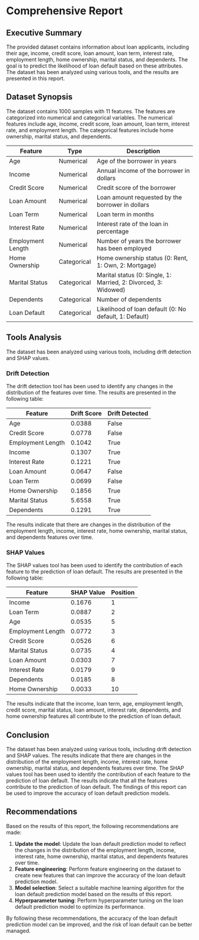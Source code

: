 **Comprehensive Report**
=======================

**Executive Summary**
--------------------

The provided dataset contains information about loan applicants, including their age, income, credit score, loan amount, loan term, interest rate, employment length, home ownership, marital status, and dependents. The goal is to predict the likelihood of loan default based on these attributes. The dataset has been analyzed using various tools, and the results are presented in this report.

**Dataset Synopsis**
-------------------

The dataset contains 1000 samples with 11 features. The features are categorized into numerical and categorical variables. The numerical features include age, income, credit score, loan amount, loan term, interest rate, and employment length. The categorical features include home ownership, marital status, and dependents.

| Feature | Type | Description |
| --- | --- | --- |
| Age | Numerical | Age of the borrower in years |
| Income | Numerical | Annual income of the borrower in dollars |
| Credit Score | Numerical | Credit score of the borrower |
| Loan Amount | Numerical | Loan amount requested by the borrower in dollars |
| Loan Term | Numerical | Loan term in months |
| Interest Rate | Numerical | Interest rate of the loan in percentage |
| Employment Length | Numerical | Number of years the borrower has been employed |
| Home Ownership | Categorical | Home ownership status (0: Rent, 1: Own, 2: Mortgage) |
| Marital Status | Categorical | Marital status (0: Single, 1: Married, 2: Divorced, 3: Widowed) |
| Dependents | Categorical | Number of dependents |
| Loan Default | Categorical | Likelihood of loan default (0: No default, 1: Default) |

**Tools Analysis**
-----------------

The dataset has been analyzed using various tools, including drift detection and SHAP values.

### Drift Detection

The drift detection tool has been used to identify any changes in the distribution of the features over time. The results are presented in the following table:

| Feature | Drift Score | Drift Detected |
| --- | --- | --- |
| Age | 0.0388 | False |
| Credit Score | 0.0778 | False |
| Employment Length | 0.1042 | True |
| Income | 0.1307 | True |
| Interest Rate | 0.1221 | True |
| Loan Amount | 0.0647 | False |
| Loan Term | 0.0699 | False |
| Home Ownership | 0.1856 | True |
| Marital Status | 5.6558 | True |
| Dependents | 0.1291 | True |

The results indicate that there are changes in the distribution of the employment length, income, interest rate, home ownership, marital status, and dependents features over time.

### SHAP Values

The SHAP values tool has been used to identify the contribution of each feature to the prediction of loan default. The results are presented in the following table:

| Feature | SHAP Value | Position |
| --- | --- | --- |
| Income | 0.1676 | 1 |
| Loan Term | 0.0887 | 2 |
| Age | 0.0535 | 5 |
| Employment Length | 0.0772 | 3 |
| Credit Score | 0.0526 | 6 |
| Marital Status | 0.0735 | 4 |
| Loan Amount | 0.0303 | 7 |
| Interest Rate | 0.0179 | 9 |
| Dependents | 0.0185 | 8 |
| Home Ownership | 0.0033 | 10 |

The results indicate that the income, loan term, age, employment length, credit score, marital status, loan amount, interest rate, dependents, and home ownership features all contribute to the prediction of loan default.

**Conclusion**
----------

The dataset has been analyzed using various tools, including drift detection and SHAP values. The results indicate that there are changes in the distribution of the employment length, income, interest rate, home ownership, marital status, and dependents features over time. The SHAP values tool has been used to identify the contribution of each feature to the prediction of loan default. The results indicate that all the features contribute to the prediction of loan default. The findings of this report can be used to improve the accuracy of loan default prediction models.

**Recommendations**
------------------

Based on the results of this report, the following recommendations are made:

1.  **Update the model**: Update the loan default prediction model to reflect the changes in the distribution of the employment length, income, interest rate, home ownership, marital status, and dependents features over time.
2.  **Feature engineering**: Perform feature engineering on the dataset to create new features that can improve the accuracy of the loan default prediction model.
3.  **Model selection**: Select a suitable machine learning algorithm for the loan default prediction model based on the results of this report.
4.  **Hyperparameter tuning**: Perform hyperparameter tuning on the loan default prediction model to optimize its performance.

By following these recommendations, the accuracy of the loan default prediction model can be improved, and the risk of loan default can be better managed.